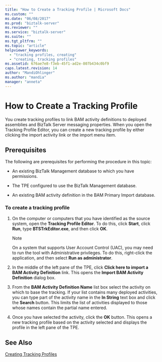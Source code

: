 ```yaml
---
title: "How to Create a Tracking Profile | Microsoft Docs"
ms.custom: ""
ms.date: "06/08/2017"
ms.prod: "biztalk-server"
ms.reviewer: ""
ms.service: "biztalk-server"
ms.suite: ""
ms.tgt_pltfrm: ""
ms.topic: "article"
helpviewer_keywords: 
  - "tracking profiles, creating"
  - "creating, tracking profiles"
ms.assetid: 676ae7e8-f3eb-45f1-ad2e-807b434c0bf9
caps.latest.revision: 14
author: "MandiOhlinger"
ms.author: "mandia"
manager: "anneta"
---
```

# How to Create a Tracking Profile
You create tracking profiles to link BAM activity definitions to deployed assemblies and BizTalk Server messaging properties. When you open the Tracking Profile Editor, you can create a new tracking profile by either clicking the import activity link or the import menu item.  
  
## Prerequisites  
 The following are prerequisites for performing the procedure in this topic:  
  
-   An existing BizTalk Management database to which you have permissions.  
  
-   The TPE configured to use the BizTalk Management database.  
  
-   An existing BAM activity definition in the BAM Primary Import database.  
  
### To create a tracking profile  
  
1.  On the computer or computers that you have identified as the source system, open the **Tracking Profile Editor**. To do this, click **Start**, click **Run**, type **BTSTrkEditor.exe**, and then click **OK**.  
  
    > [!NOTE]
    >  On a system that supports User Account Control (UAC), you may need to run the tool with Administrative privileges. To do this, right-click the application, and then select **Run as administrator**.  
  
2.  In the middle of the left pane of the TPE, click **Click here to import a BAM Activity Definition** link. This opens the **Import BAM Activity Definition** dialog box.  
  
3.  From the **BAM Activity Definition Name** list box select the activity on which to base the tracking. If your list contains many deployed activities, you can type part of the activity name in the **In String** text box and click the **Search** button. This limits the list of activities displayed to those whose names contain the partial name entered.  
  
4.  Once you have selected the activity, click the **OK** button. This opens a new tracking profile based on the activity selected and displays the profile in the left pane of the TPE.  
  
## See Also  
 [Creating Tracking Profiles](../core/creating-tracking-profiles.md)